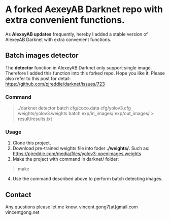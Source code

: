 # A forked AexeyAB Darknet repo with extra convenient functions.

As **AlexeyAB updates** frequently, hereby I added a stable version of AlexeyAB Darknet with extra convenient functions.


## Batch images detector

The **detector** function in AlexeyAB Darknet only support single image. Therefore I added this function into this forked repo. Hope you like it. Please also refer to this post for detail:
https://github.com/pjreddie/darknet/issues/723

### Command
>./darknet detector batch cfg/coco.data cfg/yolov3.cfg weights/yolov3.weights batch exp/in_images/ exp/out_images/ > result/results.txt

### Usage
1. Clone this project.
2. Download pre-trained weights file into foder **./weights/**. Such as: 
https://pjreddie.com/media/files/yolov3-openimages.weights
3. Make the project with command in darknet/ folder: 
>make
4. Use the command described above to perform batch detecting images.

## Contact
Any questions please let me know.
vincent.gong7[at]gmail.com
vincentgong.net

